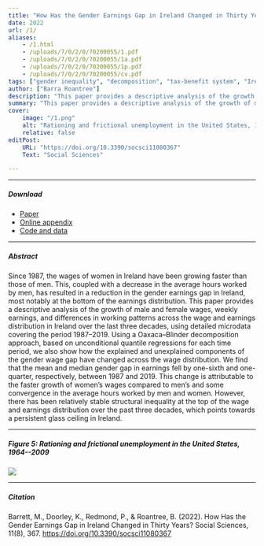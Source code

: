 ```yaml
---
title: "How Has the Gender Earnings Gap in Ireland Changed in Thirty Years?" 
date: 2022
url: /1/
aliases: 
    - /1.html
    - /uploads/7/0/2/0/70200055/1.pdf
    - /uploads/7/0/2/0/70200055/1a.pdf
    - /uploads/7/0/2/0/70200055/1p.pdf
    - /uploads/7/0/2/0/70200055/cv.pdf
tags: ["gender inequality", "decomposition", "tax-benefit system", "Ireland"]
author: ["Barra Roantree"]
description: "This paper provides a descriptive analysis of the growth of male and female wages, weekly earnings, and differences in working patterns across the wage and earnings distribution in Ireland over the last three decades." 
summary: "This paper provides a descriptive analysis of the growth of male and female wages, weekly earnings, and differences in working patterns across the wage and earnings distribution in Ireland over the last three decades." 
cover:
    image: "/1.png"
    alt: "Rationing and frictional unemployment in the United States, 1964–2009"
    relative: false
editPost:
    URL: "https://doi.org/10.3390/socsci11080367"
    Text: "Social Sciences"

---
```


---

##### Download

+ [Paper](/1.pdf)
+ [Online appendix](/1a.pdf)
+ [Code and data](https://github.com/pmichaillat/job-rationing)

---

##### Abstract

Since 1987, the wages of women in Ireland have been growing faster than those of men. This, coupled with a decrease in the average hours worked by men, has resulted in a reduction in the gender earnings gap in Ireland, most notably at the bottom of the earnings distribution. This paper provides a descriptive analysis of the growth of male and female wages, weekly earnings, and differences in working patterns across the wage and earnings distribution in Ireland over the last three decades, using detailed microdata covering the period 1987–2019. Using a Oaxaca–Blinder decomposition approach, based on unconditional quantile regressions for each time period, we also show how the explained and unexplained components of the gender wage gap have changed across the wage distribution. We find that the mean and median gender gap in earnings fell by one-sixth and one-quarter, respectively, between 1987 and 2019. This change is attributable to the faster growth of women’s wages compared to men’s and some convergence in the average hours worked by men and women. However, there has been relatively stable structural inequality at the top of the wage and earnings distribution over the past three decades, which points towards a persistent glass ceiling in Ireland.

---

##### Figure 5: Rationing and frictional unemployment in the United States, 1964--2009

![](/1f.png)

---

##### Citation

Barrett, M., Doorley, K., Redmond, P., & Roantree, B. (2022). How Has the Gender Earnings Gap in Ireland Changed in Thirty Years? Social Sciences, 11(8), 367. https://doi.org/10.3390/socsci11080367

